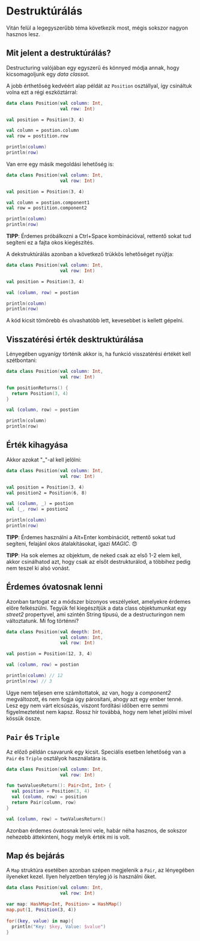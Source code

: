 # Destruktúrálás

Vitán felül a legegyszerűbb téma következik most, mégis sokszor nagyon hasznos lesz.

## Mit jelent a destruktúrálás?

Destructuring valójában egy egyszerű és könnyed módja annak, hogy kicsomagoljunk egy *data class*ot. 

A jobb érthetőség kedvéért alap példát az `Position` osztállyal, így csináltuk volna ezt a régi eszköztárral:
```kotlin
data class Position(val column: Int,
                    val row: Int)

val position = Position(3, 4)

val column = postion.column
val row = postition.row

println(column)
println(row)
```

Van erre egy másik megoldási lehetőség is:
```kotlin
data class Position(val column: Int,
                    val row: Int)

val position = Position(3, 4)

val column = postion.component1
val row = postition.component2

println(column)
println(row)
```

**TIPP**: Érdemes próbálkozni a Ctrl+Space kombinációval, rettentő sokat tud segíteni ez a fajta okos kiegészítés.

A dekstruktúrálás azonban a következő trükkös lehetőséget nyújtja:
```kotlin
data class Position(val column: Int,
                    val row: Int)

val position = Position(3, 4)

val (column, row) = postion

println(column)
println(row)
```

A kód kicsit tömörebb és olvashatóbb lett, kevesebbet is kellett gépelni.

## Visszatérési érték desktruktúrálása

Lényegében ugyanígy történik akkor is, ha funkció visszatérési értékét kell szétbontani:

```kotlin
data class Position(val column: Int,
                    val row: Int)

fun positionReturns() {
  return Position(3, 4)
} 

val (column, row) = postion

println(column)
println(row)
```

## Érték kihagyása

Akkor azokat "_"-al kell jelölni:

```kotlin
data class Position(val column: Int,
                    val row: Int)

val position = Position(3, 4)
val position2 = Position(6, 8)

val (column, _) = postion
val (_, row) = postion2

println(column)
println(row)
```

**TIPP**: Érdemes használni a Alt+Enter kombinációt, rettentő sokat tud segíteni, felajánl okos átalakításokat, igazi *MAGIC*. 😍

**TIPP**: Ha sok elemes az objektum, de neked csak az első 1-2 elem kell, akkor csinálhatod azt, hogy csak az elsőt destrukturálod, a többihez pedig nem teszel ki alsó vonást.

## Érdemes óvatosnak lenni

Azonban tartogat ez a módszer bizonyos veszélyeket, amelyekre érdemes előre felkészülni. Tegyük fel kiegészítjük a data class objektumunkat egy *street2* propertyvel, ami szintén String típusú, de a destructuringon nem változtatunk. Mi fog történni?

```kotlin
data class Position(val deepth: Int,
                    val column: Int,
                    val row: Int)

val postion = Position(12, 3, 4)

val (column, row) = postion

println(column) // 12
println(row) // 3
```

Ugye nem teljesen erre számítottatok, az van, hogy a *component2* megváltozott, és nem fogja úgy párosítani, ahogy azt egy ember tenné. Lesz egy nem várt elcsúszás, viszont fordítási időben erre semmi figyelmeztetést nem kapsz. Rossz hír továbbá, hogy nem lehet jelölni mivel kössük össze.

## `Pair` és `Triple`

Az előző példán csavarunk egy kicsit. Speciális esetben lehetőség van a `Pair` és `Triple` osztályok használatára is.

```kotlin
data class Position(val column: Int,
                    val row: Int)

fun twoValuesReturn(): Pair<Int, Int> {
  val position = Position(3, 4)
  val (column, row) = position
  return Pair(column, row)
}

val (column, row) = twoValuesReturn()
```

Azonban érdemes óvatosnak lenni vele, habár néha hasznos, de sokszor nehezebb áttekinteni, hogy melyik érték mi is volt.

## Map és bejárás

A `Map` struktúra esetében azonban szépen megjelenik a `Pair`, az lényegében ilyeneket kezel. Ilyen helyzetben tényleg jó is használni őket.

```kotlin
data class Position(val column: Int,
                    val row: Int)

var map: HashMap<Int, Position> = HashMap()
map.put(1, Position(3, 4))
 
for((key, value) in map){
  println("Key: $key, Value: $value")
}
```
